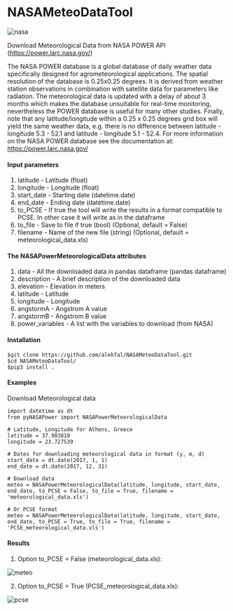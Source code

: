 # NASAMeteoDataTool
![nasa](https://user-images.githubusercontent.com/18232521/75673566-eb882880-5c8b-11ea-9a65-995f94b876bf.png)

Download Meteorological Data from NASA POWER API (https://power.larc.nasa.gov/)

The NASA POWER database is a global database of daily weather data
specifically designed for agrometeorological applications. The spatial
resolution of the database is 0.25x0.25 degrees. It is
derived from weather station observations in combination with satellite
data for parameters like radiation.
The meteorological data is updated with a delay of about 3 months which makes
the database unsuitable for real-time monitoring, nevertheless the
POWER database is useful for many other studies.
Finally, note that any latitude/longitude within a 0.25 x 0.25 degrees grid box
will yield the same weather data, e.g. there is no difference between
latitude - longitude 5.3 - 52.1 and latitude - longitude 5.1 - 52.4.
For more information on the NASA POWER database see the documentation
at: https://power.larc.nasa.gov/

#### Input parameters

1. latitude - Latitude (float)
2. longitude - Longitude (float)
3. start_date - Starting date (datetime.date)
4. end_date - Ending date (datetime.date)
5. to_PCSE - If true the tool will write the results in a format compatible to PCSE. In other case it will write as in the dataframe
6. to_file - Save to file if true (bool) (Optional, default = False)
7. filename - Name of the new file (string) (Optional, default = meteorological_data.xls)

#### The NASAPowerMeteorologicalData attributes

1. data - All the downloaded data in pandas dataframe (pandas dataframe)
2. description - A brief description of the downloaded data
3. elevation - Elevation in meters
4. latitude - Latitude
5. longitude - Longitude
6. angstormA - Angstrom A value
7. angstormB - Angstrom B value
8. power_variables - A list with the variables to download (from NASA)

#### Installation

```
$git clone https://github.com/alekfal/NASAMeteoDataTool.git
$cd NASAMeteoDataTool/
$pip3 install .
```

#### Examples

Download Meteorological data

```
import datetime as dt
from pyNASAPower import NASAPowerMeteorologicalData

# Latitude, Longitude for Athens, Greece
latitude = 37.983810
longitude = 23.727539

# Dates for downloading meteorological data in format (y, m, d)
start_date = dt.date(2017, 1, 1)
end_date = dt.date(2017, 12, 31)

# Download data
meteo = NASAPowerMeteorologicalData(latitude, longitude, start_date, end_date, to_PCSE = False, to_file = True, filename = 'meteorological_data.xls')

# Or PCSE format
meteo = NASAPowerMeteorologicalData(latitude, longitude, start_date, end_date, to_PCSE = True, to_file = True, filename = 'PCSE_meteorological_data.xls')
```

#### Results

1. Option to_PCSE = False (meteorological_data.xls):

![meteo](https://user-images.githubusercontent.com/18232521/84373212-ed477d80-abe4-11ea-8159-5bc53401c6d2.png)


2. Option to_PCSE = True (PCSE_meteorological_data.xls):

![pcse](https://user-images.githubusercontent.com/18232521/84373278-02bca780-abe5-11ea-9c18-95e028d11b7b.png)
